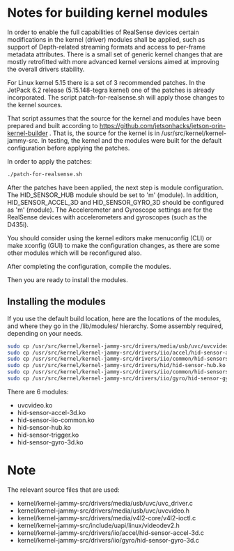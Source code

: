 # Notes for building kernel modules

In order to enable the full capabilities of RealSense devices certain modifications in the kernel (driver) modules shall be applied, such as support of Depth-related streaming formats and access to per-frame metadata attributes. There is a small set of generic kernel changes that are mostly retrofitted with more advanced kernel versions aimed at improving the overall drivers stability.

For Linux kernel 5.15 there is a set of 3 recommended patches. In the JetPack 6.2 release (5.15.148-tegra kernel) one of the patches is already incorporated. The script patch-for-realsense.sh will apply those changes to the kernel sources.

That script assumes that the source for the kernel and modules have been prepared and built according to https://github.com/jetsonhacks/jetson-orin-kernel-builder . That is, the source for the kernel is in /usr/src/kernel/kernel-jammy-src. In testing, the kernel and the modules were built for the default configuration before applying the patches.

In order to apply the patches:
```bash
./patch-for-realsense.sh
```

After the patches have been applied, the next step is module configuration. The HID_SENSOR_HUB module should be set to 'm' (module). In addition, HID_SENSOR_ACCEL_3D and HID_SENSOR_GYRO_3D should be configured as 'm' (module). The Accelerometer and Gyroscope settings are for the RealSense devices with accelerometers and gyroscopes (such as the D435i).

You should consider using the kernel editors make menuconfig (CLI) or make xconfig (GUI) to make the configuration changes, as there are some other modules which will be reconfigured also.

After completing the configuration, compile the modules.

Then you are ready to install the modules.

## Installing the modules
If you use the default build location, here are the locations of the modules, and where they go in the /lib/modules/ hierarchy. Some assembly required, depending on your needs.
```bash
sudo cp /usr/src/kernel/kernel-jammy-src/drivers/media/usb/uvc/uvcvideo.ko /lib/modules/5.15.148-tegra/kernel/drivers/media/usb/uvc/uvcvideo.ko
sudo cp /usr/src/kernel/kernel-jammy-src/drivers/iio/accel/hid-sensor-accel-3d.ko /lib/modules/5.15.148-tegra/kernel/drivers/iio/accel/hid-sensor-accel-3d.ko
sudo cp /usr/src/kernel/kernel-jammy-src/drivers/iio/common/hid-sensors/hid-sensor-iio-common.ko /lib/modules/5.15.148-tegra/kernel/drivers/iio/common/hid-sensors/hid-sensor-iio-common.ko
sudo cp /usr/src/kernel/kernel-jammy-src/drivers/hid/hid-sensor-hub.ko /lib/modules/5.15.148-tegra/kernel/drivers/hid/hid-sensor-hub.ko 
sudo cp /usr/src/kernel/kernel-jammy-src/drivers/iio/common/hid-sensors/hid-sensor-trigger.ko /lib/modules/5.15.148-tegra/kernel/drivers/iio/common/hid-sensors/hid-sensor-trigger.ko
sudo cp /usr/src/kernel/kernel-jammy-src/drivers/iio/gyro/hid-sensor-gyro-3d.ko /lib/modules/5.15.148-tegra/kernel/drivers/iio/gyro/hid-sensor-gyro-3d.ko
```

There are 6 modules:
* uvcvideo.ko
* hid-sensor-accel-3d.ko
* hid-sensor-iio-common.ko
* hid-sensor-hub.ko
* hid-sensor-trigger.ko
* hid-sensor-gyro-3d.ko


# Note
The relevant source files that are used:
* kernel/kernel-jammy-src/drivers/media/usb/uvc/uvc_driver.c
* kernel/kernel-jammy-src/drivers/media/usb/uvc/uvcvideo.h
* kernel/kernel-jammy-src/drivers/media/v4l2-core/v4l2-ioctl.c
* kernel/kernel-jammy-src/include/uapi/linux/videodev2.h
* kernel/kernel-jammy-src/drivers/iio/accel/hid-sensor-accel-3d.c
* kernel/kernel-jammy-src/drivers/iio/gyro/hid-sensor-gyro-3d.c


